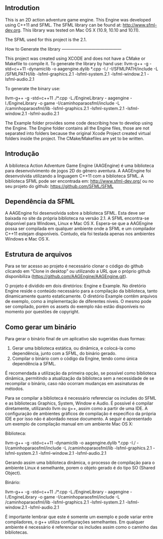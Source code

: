 Introdution
----------

This is an 2D action adventure game engine. This Engine was developed using C++11 and SFML. The SFML library can be found at: http://www.sfml-dev.org.
This library was tested on Mac OS X (10.9, 10.10 and 10.11).

The SFML used for this project is the 2.1.

How to Generate the library
——————————————

This project was created using XCODE and does not have a CMake or Makefile to compile it.
To generate the library by hand use:
llvm-g++ -g -std=c++11 -dynamiclib -o aagengine.dylib *.cpp  -I./ -I/SFMLPATH/include -L /SFMLPATH/lib -lsfml-graphics.2.1 -lsfml-system.2.1 -lsfml-window.2.1 -lsfml-audio.2.1

To generate the binary use:

llvm-g++ -g -std=c++11 ./*.cpp -L./EngineLibrary - aagengine -I./EngineLibrary  -o game -I/caminhoparaosfml/include  -L /caminhoparaosfml/lib -lsfml-graphics.2.1 -lsfml-system.2.1 -lsfml-window.2.1 -lsfml-audio.2.1

The Example folder provides some code describing how to develop using the Engine.
The Engine folder contains all the Engine files, those are not separated into folders because the original Xcode Project created virtual folders inside the project. The CMake/Makefiles are yet to be written.


Introdução
----------

A biblioteca Action Adventure Game Engine (AAGEngine) é uma biblioteca para desenvolvimento de jogos 2D do gênero aventura. A AAGEngine foi desenvolvida utilizando a linguagem C++11 com a biblioteca SFML. A biblioteca SFML pode ser encontrada em: http://www.sfml-dev.org/ ou no seu projeto do github: https://github.com/SFML/SFML

Dependência da SFML
-------------------

A AAGEngine foi desenvolvida sobre a biblioteca SFML. Esta deve ser baixada no site da própria biblioteca na versão 2.1. A SFML encontra-se disponível para Windows, Linux e Mac OS X. Espera-se que a AAGEngine possa ser compilada em qualquer ambiente onde a SFML e um compilador C++11 estejam disponíveis. Contudo, ela foi testada apenas nos ambientes Windows e Mac OS X.

Estrutura de arquivos
----------------------

Para se ter acesso ao projeto é necessário clonar o código do github clicando em “Clone in desktop” ou utilizando a URL que o próprio github disponibiliza  (https://github.com/AAGEngine/AAGEngine.git).

O projeto é dividido em dois diretórios: Engine e Example. No diretório Engine reside o conteúdo necessário para a compilação da biblioteca, tanto dinamicamente quanto estaticamente. O diretório Example contêm arquivos de exemplo, como a  implementação de diferentes níveis. O mesmo pode ser compilado, porém os assets do exemplo não estão disponíveis no momento por questões de copyright.

Como gerar um binário
----------------------

Para gerar o binário final de um aplicativo são sugeridas duas formas: 

1)    Gerar uma biblioteca estática, ou dinâmica, e colocá-la como dependência, junto com a SFML, do binário gerado.
2)    Compilar o binário com o código da Engine, tendo como única dependência a SFML.

É recomendada a utilização da primeira opção, se possível como biblioteca dinâmica, permitindo a atualização da biblioteca sem a necessidade de se recompilar o binário, caso não ocorram mudanças em assinaturas de métodos.

Para se compilar a biblioteca é necessário referenciar os includes do SFML e as bibliotecas Graphics, System, Window e Audio. É possível é compilar diretamente, utilizando llvm ou g++, assim como a partir de uma IDE. A configuração de ambientes gráficos de compilação é especifico da própria IDE e por isso não é abordado nesse documento.
A seguir é apresentado um exemplo de compilação manual em um ambiente Mac OS X:

Biblioteca:

llvm-g++ -g -std=c++11 -dynamiclib -o aagengine.dylib *.cpp  -I./ -I/caminhoparaosfml/include  -L /caminhoparaosfml/lib -lsfml-graphics.2.1 -lsfml-system.2.1 -lsfml-window.2.1 -lsfml-audio.2.1

Gerando assim uma biblioteca dinâmica, o processo de compilação para o ambiente Linux é semelhante, porem o objeto gerado é do tipo SO (Shared Object).

Binário:

llvm-g++ -g -std=c++11 ./*.cpp -L./EngineLibrary - aagengine -I./EngineLibrary  -o game -I/caminhoparaosfml/include  -L /caminhoparaosfml/lib -lsfml-graphics.2.1 -lsfml-system.2.1 -lsfml-window.2.1 -lsfml-audio.2.1

É importante lembrar que este é somente um exemplo e pode variar entre compiladores, o g++ utiliza configurações semelhantes. Em qualquer ambiente é necessário é referenciar os includes assim como o caminho das bibliotecas.
